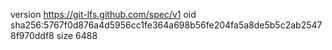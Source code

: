 version https://git-lfs.github.com/spec/v1
oid sha256:5767f0d876a4d5956cc1fe364a698b56fe204fa5a8de5b5c2ab25478f970ddf8
size 6488
